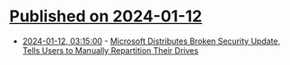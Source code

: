 # [Published on 2024-01-12](index.md)

* [2024-01-12, 03:15:00](https://soylentnews.org/article.pl?sid=24/01/11/056215&from=rss) - [Microsoft Distributes Broken Security Update, Tells Users to Manually Repartition Their Drives](https://soylentnews.org/article.pl?sid=24/01/11/056215&from=rss)
